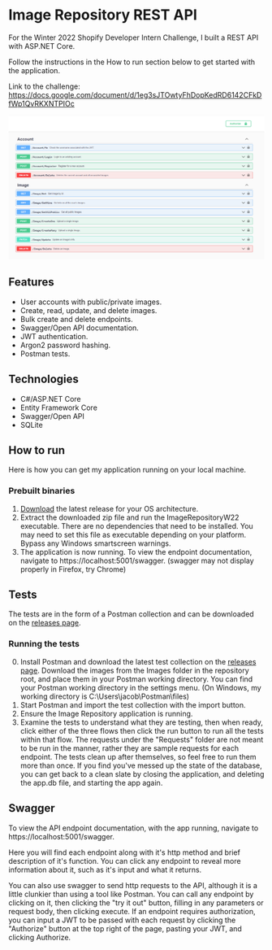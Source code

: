 # Image Repository REST API

For the Winter 2022 Shopify Developer Intern Challenge, I built a REST API with ASP.NET Core.

Follow the instructions in the How to run section below to get started with the application.

Link to the challenge: https://docs.google.com/document/d/1eg3sJTOwtyFhDopKedRD6142CFkDfWp1QvRKXNTPIOc

![alt text](https://github.com/jacobmichels/ImageRepositoryW22/blob/master/Screenshot.png "Logo Title Text 1")

## Features
- User accounts with public/private images.
- Create, read, update, and delete images.
- Bulk create and delete endpoints.
- Swagger/Open API documentation.
- JWT authentication.
- Argon2 password hashing.
- Postman tests.

## Technologies
- C#/ASP.NET Core
- Entity Framework Core
- Swagger/Open API
- SQLite

## How to run
Here is how you can get my application running on your local machine.
### Prebuilt binaries
1. [Download](https://github.com/jacobmichels/ImageRepositoryW22/releases) the latest release for your OS architecture.
2. Extract the downloaded zip file and run the ImageRepositoryW22 executable. There are no dependencies that need to be installed. You may need to set this file as executable depending on your platform. Bypass any Windows smartscreen warnings.
3. The application is now running. To view the endpoint documentation, navigate to https://localhost:5001/swagger. (swagger may not display properly in Firefox, try Chrome)

## Tests

The tests are in the form of a Postman collection and can be downloaded on the [releases page](https://github.com/jacobmichels/ImageRepositoryW22/releases).

### Running the tests
0. Install Postman and download the latest test collection on the [releases page](https://github.com/jacobmichels/ImageRepositoryW22/releases). Download the images from the Images folder in the repository root, and place them in your Postman working directory. You can find your Postman working directory in the settings menu. (On Windows, my working directory is C:\Users\jacob\Postman\files)
1. Start Postman and import the test collection with the import button.
2. Ensure the Image Repository application is running.
3. Examine the tests to understand what they are testing, then when ready, click either of the three flows then click the run button to run all the tests within that flow. The requests under the "Requests" folder are not meant to be run in the manner, rather they are sample requests for each endpoint. The tests clean up after themselves, so feel free to run them more than once. If you find you've messed up the state of the database, you can get back to a clean slate by closing the application, and deleting the app.db file, and starting the app again.

## Swagger

To view the API endpoint documentation, with the app running, navigate to https://localhost:5001/swagger.

Here you will find each endpoint along with it's http method and brief description of it's function. You can click any endpoint to reveal more information about it, such as it's input and what it returns.

You can also use swagger to send http requests to the API, although it is a little clunkier than using a tool like Postman. You can call any endpoint by clicking on it, then clicking the "try it out" button, filling in any parameters or request body, then clicking execute. If an endpoint requires authorization, you can input a JWT to be passed with each request by clicking the "Authorize" button at the top right of the page, pasting your JWT, and clicking Authorize.
